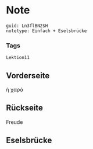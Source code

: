 # Note
```
guid: Ln3flBN2$H
notetype: Einfach + Eselsbrücke
```

### Tags
```
Lektion11
```

## Vorderseite
ἡ χαρά

## Rückseite
Freude

## Eselsbrücke

